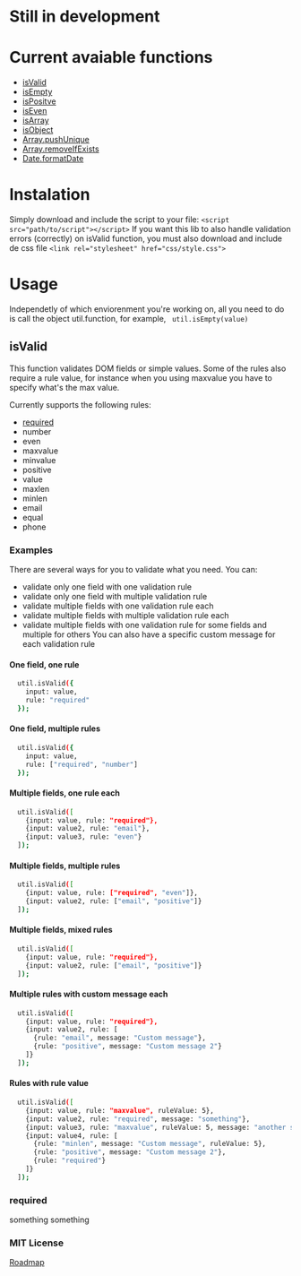 # Still in development

# Current avaiable functions
  - [isValid](#isvalid)
  - [isEmpty](#isEmpty)
  - [isPositve](#ispositive)
  - [isEven](#iseven)
  - [isArray](#isarray)
  - [isObject](#isobject)
  - [Array.pushUnique](#pushunique)
  - [Array.removeIfExists](#removeifexists)
  - [Date.formatDate](#formatdate)

# Instalation
Simply download and include the script to your file: ``<script src="path/to/script"></script>``
If you want this lib to also handle validation errors (correctly) on isValid function, you must also download and include de css file ``<link rel="stylesheet" href="css/style.css">``

# Usage
Independetly of which enviorenment you're working on, all you need to do is call the object util.function, for example, `` util.isEmpty(value)`` 

## isValid
This function validates DOM fields or simple values. Some of the rules also require a rule value, for instance when you using maxvalue you have to specify what's the max value.

Currently supports the following rules:
  - [required](#required)
  - number
  - even
  - maxvalue
  - minvalue
  - positive
  - value
  - maxlen
  - minlen
  - email
  - equal
  - phone

### Examples
There are several ways for you to validate what you need. You can:
   - validate only one field with one validation rule
   - validate only one field with multiple validation rule
   - validate multiple fields with one validation rule each
   - validate multiple fields with multiple validation rule each
   - validate multiple fields with one validation rule for some fields and multiple for others
You can also have a specific custom message for each validation rule

#### One field, one rule
```sh
  util.isValid({
    input: value,
    rule: "required"
  });
```

#### One field, multiple rules
```sh
  util.isValid({
    input: value, 
    rule: ["required", "number"]
  });
```

#### Multiple fields, one rule each
```sh
  util.isValid([
    {input: value, rule: "required"},
    {input: value2, rule: "email"},
    {input: value3, rule: "even"}
  ]);
```

#### Multiple fields, multiple rules
```sh
  util.isValid([
    {input: value, rule: ["required", "even"]},
    {input: value2, rule: ["email", "positive"]}
  ]);
```

#### Multiple fields, mixed rules
```sh
  util.isValid([
    {input: value, rule: "required"},
    {input: value2, rule: ["email", "positive"]}
  ]);
```

#### Multiple rules with custom message each
```sh
  util.isValid([
    {input: value, rule: "required"},
    {input: value2, rule: [
      {rule: "email", message: "Custom message"},
      {rule: "positive", message: "Custom message 2"} 
    ]}
  ]);
```

#### Rules with rule value
```sh
  util.isValid([
    {input: value, rule: "maxvalue", ruleValue: 5},
    {input: value2, rule: "required", message: "something"},
    {input: value3, rule: "maxvalue", ruleValue: 5, message: "another something"},
    {input: value4, rule: [
      {rule: "minlen", message: "Custom message", ruleValue: 5},
      {rule: "positive", message: "Custom message 2"},
      {rule: "required"}
    ]}
  ]);
```

### required
something something

### MIT License

[Roadmap](https://github.com/Ribeiro-Tiago/utilities/projects/1)
